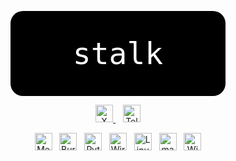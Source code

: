 <!-- MARKDOWN-AUTO-DOCS:START (IGNORE) -->
<p align="center">
  <span style="display:inline-block;background:#000;color:#fff;font-size:3rem;font-family:monospace;padding:40px 100px;border-radius:20px;">
    stalk
  </span>
</p>

<p align="center">
  <a href="https://x.com/0dayloran" target="_blank">
    <img src="https://img.shields.io/badge/X-0dayloran-000?style=for-the-badge&logo=x&logoColor=white&labelColor=000" alt="X badge" height="28"/>
  </a>
  &nbsp;&nbsp;
  <a href="https://t.me/gothamneversleeps" target="_blank">
    <img src="https://img.shields.io/badge/Telegram-gothamneversleeps-000?style=for-the-badge&logo=telegram&logoColor=white&labelColor=000" alt="Telegram badge" height="28"/>
  </a>
</p>

<p align="center">
  <img src="https://img.shields.io/badge/Metasploit-000?style=for-the-badge&logo=data:image/svg+xml;base64,PHN2ZyBmaWxsPSIjZmZmIiB4bWxucz0iaHR0cDovL3d3dy53My5vcmcvMjAwMC9zdmciIHdpZHRoPSIxNiIgaGVpZ2h0PSIxNiI+PHBhdGggZD0iTTggMEMzLjU4OCAwIDAgMy41ODggMCA4czMuNTg4IDggOCA4IDgtMy41ODggOC04LTMuNTg4LTgtOC04em0wIDE0LjE0MmMtMy4zNDEgMC02LjE0Mi0yLjgwMS02LjE0Mi02LjE0MiAwLTMuMzQxIDIuODAxLTYuMTQyIDYuMTQyLTYuMTQyIDMuMzQxIDAgNi4xNDIgMi44MDEgNi4xNDIgNi4xNDIgMCAzLjM0MS0yLjgwMSA2LjE0Mi02LjE0MiA2LjE0MnoiLz48L3N2Zz4=" alt="Metasploit" height="28"/>
  &nbsp;
  <img src="https://img.shields.io/badge/Burp%20Suite-000?style=for-the-badge&logo=burpsuite&logoColor=white&labelColor=000" alt="Burp Suite" height="28"/>
  &nbsp;
  <img src="https://img.shields.io/badge/Python-000?style=for-the-badge&logo=python&logoColor=white&labelColor=000" alt="Python" height="28"/>
  &nbsp;
  <img src="https://img.shields.io/badge/Wireshark-000?style=for-the-badge&logo=wireshark&logoColor=white&labelColor=000" alt="Wireshark" height="28"/>
  &nbsp;
  <img src="https://img.shields.io/badge/Linux-000?style=for-the-badge&logo=linux&logoColor=white&labelColor=000" alt="Linux" height="28"/>
  &nbsp;
  <img src="https://img.shields.io/badge/macOS-000?style=for-the-badge&logo=apple&logoColor=white&labelColor=000" alt="macOS" height="28"/>
  &nbsp;
  <img src="https://img.shields.io/badge/Windows-000?style=for-the-badge&logo=windows&logoColor=white&labelColor=000" alt="Windows" height="28"/>
</p>
